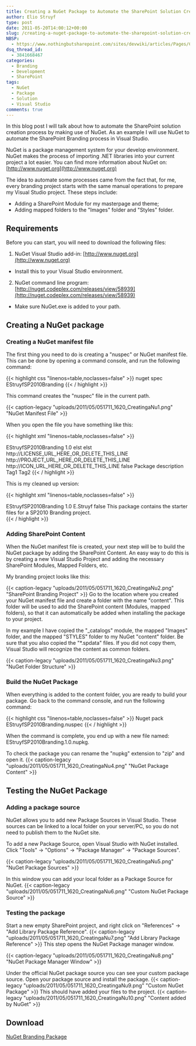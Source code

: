 ```yaml
---
title: Creating a NuGet Package to Automate the SharePoint Solution Creation Process.
author: Elio Struyf
type: post
date: 2011-05-20T14:00:12+00:00
slug: /creating-a-nuget-package-to-automate-the-sharepoint-solution-creation-process/
NBSP:
  - https://www.nothingbutsharepoint.com/sites/devwiki/articles/Pages/Creating-a-NuGet-Package-to-Automate-the-SharePoint-Solution-Creation-Process.aspx
dsq_thread_id:
  - 3841668467
categories:
  - Branding
  - Development
  - SharePoint
tags:
  - NuGet
  - Package
  - Solution
  - Visual Studio
comments: true
---
```


In this blog post I will talk about how to automate the SharePoint solution creation process by making use of NuGet. As an example I will use NuGet to automate the SharePoint Branding process in Visual Studio.

NuGet is a package management system for your develop environment. NuGet makes the process of importing .NET libraries into your current project a lot easier. You can find more information about NuGet on: [http://www.nuget.org](http://www.nuget.org)

The idea to automate some processes came from the fact that, for me, every branding project starts with the same manual operations to prepare my Visual Studio project. These steps include:

*   Adding a SharePoint Module for my masterpage and theme;
*   Adding mapped folders to the "Images" folder and "Styles" folder.

## Requirements

Before you can start, you will need to download the following files:

1.  NuGet Visual Studio add-in: [http://www.nuget.org](http://www.nuget.org)
  *   Install this to your Visual Studio environment.

2.  NuGet command line program: [http://nuget.codeplex.com/releases/view/58939](http://nuget.codeplex.com/releases/view/58939)
  *   Make sure NuGet.exe is added to your path.

## Creating a NuGet package

### Creating a NuGet manifest file

The first thing you need to do is creating a "nuspec" or  NuGet manifest file. This can be done by opening a command console, and run the following command:


{{< highlight css "linenos=table,noclasses=false" >}}
nuget spec EStruyfSP2010Branding
{{< / highlight >}}


This command creates the "nuspec" file in the current path.

{{< caption-legacy "uploads/2011/05/051711_1620_CreatingaNu1.png" "NuGet Manifest File" >}}

When you open the file you have something like this:


{{< highlight xml "linenos=table,noclasses=false" >}}
<?xml version="1.0"?>
<package xmlns="http://schemas.microsoft.com/packaging/2010/07/nuspec.xsd">
  <metadata>
    <id>EStruyfSP2010Branding</id>
    <version>1.0</version>
    <authors>elst</authors>
    <owners>elst</owners>
    <licenseUrl>http://LICENSE_URL_HERE_OR_DELETE_THIS_LINE</licenseUrl>
    <projectUrl>http://PROJECT_URL_HERE_OR_DELETE_THIS_LINE</projectUrl>
    <iconUrl>http://ICON_URL_HERE_OR_DELETE_THIS_LINE</iconUrl>
    <requireLicenseAcceptance>false</requireLicenseAcceptance>
    <description>Package description</description>
    <tags>Tag1 Tag2</tags>
    <dependencies>
      <dependency id="SampleDependency" version="1.0" />
    </dependencies>
  </metadata>
</package>
{{< / highlight >}}


This is my cleaned up version:


{{< highlight xml "linenos=table,noclasses=false" >}}
<?xml version="1.0"?>
<package xmlns="http://schemas.microsoft.com/packaging/2010/07/nuspec.xsd">
  <metadata>
    <id>EStruyfSP2010Branding</id>
    <version>1.0</version>
    <title>SP2010 Branding Starter Files</title>
    <authors>E.Struyf</authors>
    <owners />
    <requireLicenseAcceptance>false</requireLicenseAcceptance>
    <description>This package contains the starter files for a SP2010 Branding project.</description>
    <summary />
    <language />
  </metadata>
</package>
{{< / highlight >}}


### Adding SharePoint Content

When the NuGet manifest file is created, your next step will be to build the NuGet package by adding the SharePoint Content. An easy way to do this is by creating a new Visual Studio Project and adding the necessary SharePoint Modules, Mapped Folders, etc.

My branding project looks like this:

{{< caption-legacy "uploads/2011/05/051711_1620_CreatingaNu2.png" "SharePoint Branding Project" >}}
Go to the location where you created your NuGet manifest file and create a folder with the name "content". This folder will be used to add the SharePoint content (Modules, mapped folders), so that it can automatically be added when installing the package to your project.

In my example I have copied the "_catalogs" module, the mapped "Images" folder, and the mapped "STYLES" folder to my NuGet "content" folder. Be sure that you also copied the "*.spdata" files. If you did not copy them, Visual Studio will recognize the content as common folders.

{{< caption-legacy "uploads/2011/05/051711_1620_CreatingaNu3.png" "NuGet Folder Structure" >}}

### Build the NuGet Package

When everything is added to the content folder, you are ready to build your package. Go back to the command console, and run the following command:


{{< highlight css "linenos=table,noclasses=false" >}}
Nuget pack EStruyfSP2010Branding.nuspec
{{< / highlight >}}


When the command is complete, you end up with a new file named: EStruyfSP2010Branding.1.0.nupkg.

To check the package you can rename the "nupkg" extension to "zip" and open it.
{{< caption-legacy "uploads/2011/05/051711_1620_CreatingaNu4.png" "NuGet Package Content" >}}

## Testing the NuGet Package

### Adding a package source

NuGet allows you to add new Package Sources in Visual Studio. These sources can be linked to a local folder on your server/PC, so you do not need to publish them to the NuGet site.

To add a new Package Source, open Visual Studio with NuGet installed. Click "Tools" -> "Options" -> "Package Manager" -> "Package Sources".

{{< caption-legacy "uploads/2011/05/051711_1620_CreatingaNu5.png" "NuGet Package Sources" >}}

In this window you can add your local folder as a Package Source for NuGet.
{{< caption-legacy "uploads/2011/05/051711_1620_CreatingaNu6.png" "Custom NuGet Package Source" >}}

### Testing the package

Start a new empty SharePoint project, and right click on "References" -> "Add Library Package Reference".
{{< caption-legacy "uploads/2011/05/051711_1620_CreatingaNu7.png" "Add Library Package Reference" >}}
This step opens the NuGet Package manager window.

{{< caption-legacy "uploads/2011/05/051711_1620_CreatingaNu8.png" "NuGet Package Manager Window" >}}

Under the official NuGet package source you can see your custom package source. Open your package source and install the package.
{{< caption-legacy "uploads/2011/05/051711_1620_CreatingaNu9.png" "Custom NuGet Package" >}}
This should have added your files to the project.
{{< caption-legacy "uploads/2011/05/051711_1620_CreatingaNu10.png" "Content added by NuGet" >}}

## Download

[NuGet Branding Package](/uploads/2011/05/EStruyfSP2010Branding.1.0.zip)
